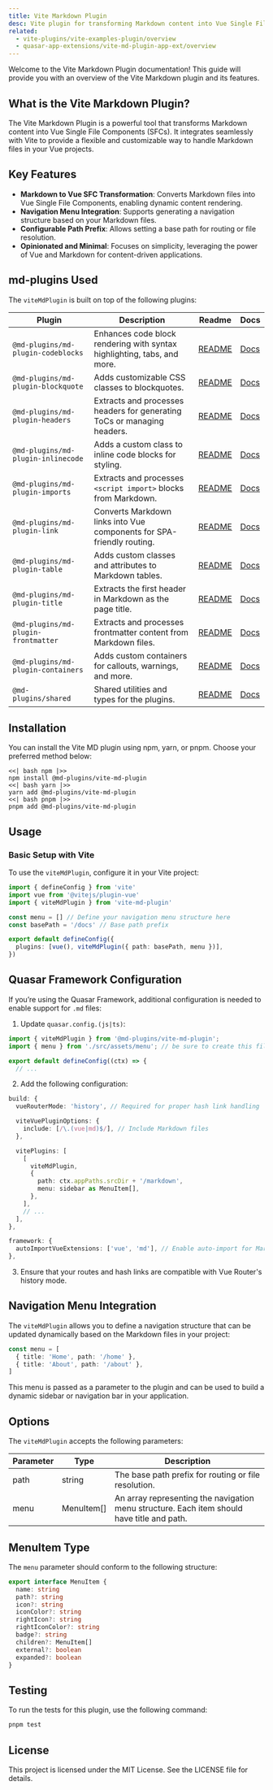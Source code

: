 ```yaml
---
title: Vite Markdown Plugin
desc: Vite plugin for transforming Markdown content into Vue Single File Components.
related:
  - vite-plugins/vite-examples-plugin/overview
  - quasar-app-extensions/vite-md-plugin-app-ext/overview
---
```


Welcome to the Vite Markdown Plugin documentation! This guide will provide you with an overview of the Vite Markdown plugin and its features.

## What is the Vite Markdown Plugin?

The Vite Markdown Plugin is a powerful tool that transforms Markdown content into Vue Single File Components (SFCs). It integrates seamlessly with Vite to provide a flexible and customizable way to handle Markdown files in your Vue projects.

## Key Features

- **Markdown to Vue SFC Transformation**: Converts Markdown files into Vue Single File Components, enabling dynamic content rendering.
- **Navigation Menu Integration**: Supports generating a navigation structure based on your Markdown files.
- **Configurable Path Prefix**: Allows setting a base path for routing or file resolution.
- **Opinionated and Minimal**: Focuses on simplicity, leveraging the power of Vue and Markdown for content-driven applications.

## md-plugins Used

The `viteMdPlugin` is built on top of the following plugins:

| Plugin                              | Description                                                             | Readme                                             | Docs                                     |
| ----------------------------------- | ----------------------------------------------------------------------- | -------------------------------------------------- | ---------------------------------------- |
| `@md-plugins/md-plugin-codeblocks`  | Enhances code block rendering with syntax highlighting, tabs, and more. | [README](packages/md-plugin-codeblocks/README.md)  | [Docs](/md-plugins/codeblocks/overview)  |
| `@md-plugins/md-plugin-blockquote`  | Adds customizable CSS classes to blockquotes.                           | [README](packages/md-plugin-blockquote/README.md)  | [Docs](/md-plugins/blockquote/overview)  |
| `@md-plugins/md-plugin-headers`     | Extracts and processes headers for generating ToCs or managing headers. | [README](packages/md-plugin-headers/README.md)     | [Docs](/md-plugins/headers/overview)     |
| `@md-plugins/md-plugin-inlinecode`  | Adds a custom class to inline code blocks for styling.                  | [README](packages/md-plugin-inlinecode/README.md)  | [Docs](/md-plugins/inline-code/overview) |
| `@md-plugins/md-plugin-imports`     | Extracts and processes `<script import>` blocks from Markdown.          | [README](packages/md-plugin-imports/README.md)     | [Docs](/md-plugins/imports/overview)     |
| `@md-plugins/md-plugin-link`        | Converts Markdown links into Vue components for SPA-friendly routing.   | [README](packages/md-plugin-link/README.md)        | [Docs](/md-plugins/link/overview)        |
| `@md-plugins/md-plugin-table`       | Adds custom classes and attributes to Markdown tables.                  | [README](packages/md-plugin-table/README.md)       | [Docs](/md-plugins/table/overview)       |
| `@md-plugins/md-plugin-title`       | Extracts the first header in Markdown as the page title.                | [README](packages/md-plugin-title/README.md)       | [Docs](/md-plugins/title/overview)       |
| `@md-plugins/md-plugin-frontmatter` | Extracts and processes frontmatter content from Markdown files.         | [README](packages/md-plugin-frontmatter/README.md) | [Docs](/md-plugins/frontmatter/overview) |
| `@md-plugins/md-plugin-containers`  | Adds custom containers for callouts, warnings, and more.                | [README](packages/md-plugin-containers/README.md)  | [Docs](/md-plugins/containers/overview)  |
| `@md-plugins/shared`                | Shared utilities and types for the plugins.                             | [README](packages/shared/README.md)                | [Docs](/md-plugins/shared/overview)      |

## Installation

You can install the Vite MD plugin using npm, yarn, or pnpm. Choose your preferred method below:

```tabs
<<| bash npm |>>
npm install @md-plugins/vite-md-plugin
<<| bash yarn |>>
yarn add @md-plugins/vite-md-plugin
<<| bash pnpm |>>
pnpm add @md-plugins/vite-md-plugin
```

## Usage

### Basic Setup with Vite

To use the `viteMdPlugin`, configure it in your Vite project:

```typescript
import { defineConfig } from 'vite'
import vue from '@vitejs/plugin-vue'
import { viteMdPlugin } from 'vite-md-plugin'

const menu = [] // Define your navigation menu structure here
const basePath = '/docs' // Base path prefix

export default defineConfig({
  plugins: [vue(), viteMdPlugin({ path: basePath, menu })],
})
```

## Quasar Framework Configuration

If you’re using the Quasar Framework, additional configuration is needed to enable support for `.md` files:

1. Update `quasar.config.(js|ts)`:

```typescript
import { viteMdPlugin } from '@md-plugins/vite-md-plugin';
import { menu } from './src/assets/menu'; // be sure to create this file

export default defineConfig((ctx) => {
  // ...
```

2. Add the following configuration:

```typescript
build: {
  vueRouterMode: 'history', // Required for proper hash link handling

  viteVuePluginOptions: {
    include: [/\.(vue|md)$/], // Include Markdown files
  },

  vitePlugins: [
    [
      viteMdPlugin,
      {
        path: ctx.appPaths.srcDir + '/markdown',
        menu: sidebar as MenuItem[],
      },
    ],
    // ...
  ],
},

framework: {
  autoImportVueExtensions: ['vue', 'md'], // Enable auto-import for Markdown extensions
},
```

3. Ensure that your routes and hash links are compatible with Vue Router's history mode.

## Navigation Menu Integration

The `viteMdPlugin` allows you to define a navigation structure that can be updated dynamically based on the Markdown files in your project:

```typescript
const menu = [
  { title: 'Home', path: '/home' },
  { title: 'About', path: '/about' },
]
```

This menu is passed as a parameter to the plugin and can be used to build a dynamic sidebar or navigation bar in your application.

## Options

The `viteMdPlugin` accepts the following parameters:

| Parameter | Type       | Description                                                                                |
| --------- | ---------- | ------------------------------------------------------------------------------------------ |
| path      | string     | The base path prefix for routing or file resolution.                                       |
| menu      | MenuItem[] | An array representing the navigation menu structure. Each item should have title and path. |

## MenuItem Type

The `menu` parameter should conform to the following structure:

```typescript
export interface MenuItem {
  name: string
  path?: string
  icon?: string
  iconColor?: string
  rightIcon?: string
  rightIconColor?: string
  badge?: string
  children?: MenuItem[]
  external?: boolean
  expanded?: boolean
}
```

## Testing

To run the tests for this plugin, use the following command:

```bash
pnpm test
```

## License

This project is licensed under the MIT License. See the LICENSE file for details.
